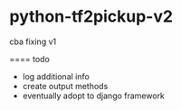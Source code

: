# python-tf2pickup-v2
cba fixing v1

====
<a>todo</a>
* log additional info
* create output methods
* eventually adopt to django framework
